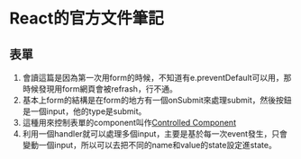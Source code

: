 # React的官方文件筆記

## 表單

1. 會讀這篇是因為第一次用form的時候，不知道有e.preventDefault可以用，那時候發現用form網頁會被refrash，行不通。
2. 基本上form的結構是在form的地方有一個onSubmit來處理submit，然後按鈕是一個input，他的type是submit。
3. 這種用來控制表單的component叫作[Controlled Component](https://zh-hant.reactjs.org/docs/forms.html#controlled-components)
4. 利用一個handler就可以處理多個input，主要是基於每一次event發生，只會變動一個input，所以可以去把不同的name和value的state設定進state。

